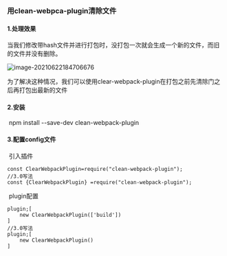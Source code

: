 ### 用clean-webpca-plugin清除文件

#### 1.处理效果

​			当我们修改带hash文件并进行打包时，没打包一次就会生成一个新的文件，而旧的文件并没有删除。

![image-20210622184706676](C:\Users\5.4\AppData\Roaming\Typora\typora-user-images\image-20210622184706676.png)

​			为了解决这种情况，我们可以使用clear-webpack-plugin在打包之前先清除门之后再打包出最新的文件



#### 2.安装

​				npm install --save-dev clean-webpack-plugin

#### 3.配置config文件

​			引入插件

```
const ClearWebpackPlugin=require("clean-webpack-plugin");
//3.0写法
const {ClearWebpackPlugin} =require("clean-webpack-plugin");
```

​			plugin配置

```
plugin;[
	new ClearWebpackPlugin(['build'])
]
//3.0写法
plugin;[
	new ClearWebpackPlugin()
]
```

